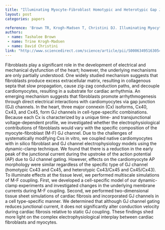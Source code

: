 ```yaml
---
title: "Illuminating Myocyte-Fibroblast Homotypic and Heterotypic Gap Junction Dynamics Using Dynamic Clamp"
layout: post
categories: papers

reference: 'Brown TR, Krogh-Madsen T, Christini DJ. Illuminating Myocyte-Fibroblast Homotypic and Heterotypic Gap Junction Dynamics Using Dynamic Clamp. Biophysical Journal. 2016 Aug 23;111(4):785-97.'
authors: 
 - name: Tashalee Brown
 - name: Trine Krogh-Madsen
 - name: David Christini
link: "http://www.sciencedirect.com/science/article/pii/S0006349516305434"
---
```


Fibroblasts play a significant role in the development of electrical and mechanical dysfunction of the heart; however, the underlying mechanisms are only partially understood. One widely studied mechanism suggests that fibroblasts produce excess extracellular matrix, resulting in collagenous septa that slow propagation, cause zig-zag conduction paths, and decouple cardiomyocytes, resulting in a substrate for cardiac arrhythmia. An emerging mechanism suggests that fibroblasts promote arrhythmogenesis through direct electrical interactions with cardiomyocytes via gap junction (GJ) channels. In the heart, three major connexin (Cx) isoforms, Cx40, Cx43, and Cx45, form GJ channels in cell-type-specific combinations. Because each Cx is characterized by a unique time- and transjunctional voltage-dependent profile, we investigated whether the electrophysiological contributions of fibroblasts would vary with the specific composition of the myocyte-fibroblast (M-F) GJ channel. Due to the challenges of systematically modifying Cxs in vitro, we coupled native cardiomyocytes with in silico fibroblast and GJ channel electrophysiology models using the dynamic-clamp technique. We found that there is a reduction in the early peak of the junctional current during the upstroke of the action potential (AP) due to GJ channel gating. However, effects on the cardiomyocyte AP morphology were similar regardless of the specific type of GJ channel (homotypic Cx43 and Cx45, and heterotypic Cx43/Cx45 and Cx45/Cx43). To illuminate effects at the tissue level, we performed multiscale simulations of M-F coupling. First, we developed a cell-specific model of our dynamic-clamp experiments and investigated changes in the underlying membrane currents during M-F coupling. Second, we performed two-dimensional tissue sheet simulations of cardiac fibrosis and incorporated GJ channels in a cell type-specific manner. We determined that although GJ channel gating reduces junctional current, it does not significantly alter conduction velocity during cardiac fibrosis relative to static GJ coupling. These findings shed more light on the complex electrophysiological interplay between cardiac fibroblasts and myocytes.
